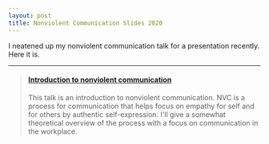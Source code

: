```yaml
---
layout: post
title: Nonviolent Communication Slides 2020
---
```


I neatened up my nonviolent communication talk for a presentation recently. Here it is.
<!--more-->

---

<blockquote class="embedly-card"><h4><a href="https://speakerdeck.com/mdcore/introduction-to-nonviolent-communication">Introduction to nonviolent communication</a></h4><p>This talk is an introduction to nonviolent communication. NVC is a process for communication that helps focus on empathy for self and for others by authentic self-expression. I'll give a somewhat theoretical overview of the process with a focus on communication in the workplace.</p></blockquote>
<script async src="//cdn.embedly.com/widgets/platform.js" charset="UTF-8"></script>

